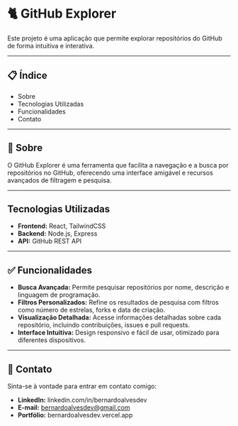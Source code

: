 # 🐈 GitHub Explorer

Este projeto é uma aplicação que permite explorar repositórios do GitHub de forma intuitiva e interativa.

---

## 📋 Índice

- Sobre
- Tecnologias Utilizadas
- Funcionalidades
- Contato

---

## 🧐 Sobre

O GitHub Explorer é uma ferramenta que facilita a navegação e a busca por repositórios no GitHub, oferecendo uma interface amigável e recursos avançados de filtragem e pesquisa.

---

## Tecnologias Utilizadas

- **Frontend:** React, TailwindCSS
- **Backend:** Node.js, Express
- **API:** GitHub REST API

---

## ✅ Funcionalidades

- **Busca Avançada:** Permite pesquisar repositórios por nome, descrição e linguagem de programação.
- **Filtros Personalizados:** Refine os resultados de pesquisa com filtros como número de estrelas, forks e data de criação.
- **Visualização Detalhada:** Acesse informações detalhadas sobre cada repositório, incluindo contribuições, issues e pull requests.
- **Interface Intuitiva:** Design responsivo e fácil de usar, otimizado para diferentes dispositivos.

---

## 👤 Contato
Sinta-se à vontade para entrar em contato comigo:

- **LinkedIn:** linkedin.com/in/bernardoalvesdev
- **E-mail:** bernardoalvesdev@gmail.com
- **Portfólio:** bernardoalvesdev.vercel.app
